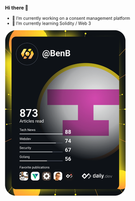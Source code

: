 ### Hi there 👋

- 🔭 I’m currently working on a consent management platform
- 🌱 I’m currently learning Solidity / Web 3

<a href="https://app.daily.dev/BenB"><img src="https://github.com/BenjaminB64/BenjaminB64/blob/main/devcard.svg" width="400" alt="Benjamin Bordel's Dev Card"/></a>

<!--
**BenjaminB64/BenjaminB64** is a ✨ _special_ ✨ repository because its `README.md` (this file) appears on your GitHub profile.

Here are some ideas to get you started:

- 🔭 I’m currently working on ...
- 🌱 I’m currently learning ...
- 👯 I’m looking to collaborate on ...
- 🤔 I’m looking for help with ...
- 💬 Ask me about ...
- 📫 How to reach me: ...
- 😄 Pronouns: ...
- ⚡ Fun fact: ...
-->
